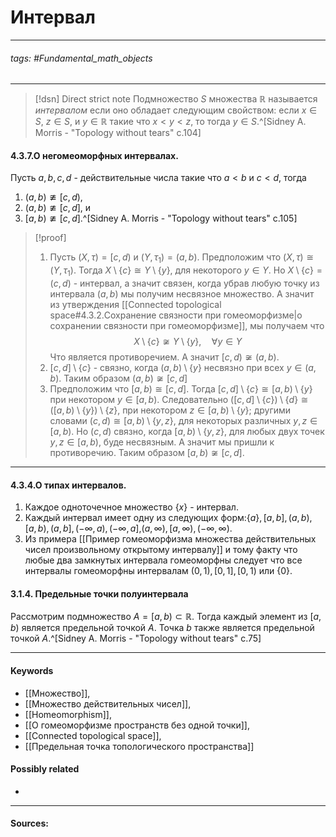 # Интервал
***
###### tags: #Fundamental_math_objects  
***
>[!dsn] Direct strict note
>Подмножество $S$ множества $\mathbb{R}$ называется *интервалом* если оно обладает следующим свойством: если $x\in S$, $z\in S$, и $y\in\mathbb{R}$ такие что $x<y<z$, то тогда $y\in S$.^[Sidney A. Morris - "Topology without tears" c.104]

#### 4.3.7.О негомеоморфных интервалах.
Пусть $a,b,c,d$ - действительные числа такие что $a<b$ и $c<d$, тогда
1. $(a,b)\ncong[c,d)$,
2. $(a,b)\ncong[c,d]$, и
3. $[a,b)\ncong[c,d]$.^[Sidney A. Morris - "Topology without tears" c.105]

>[!proof]
>1. Пусть $(X,\tau)=[c,d)$ и $(Y,\tau_{1})=(a,b)$. Предположим что $(X,\tau)\cong(Y,\tau_{1})$. Тогда $X\setminus\{c\}\cong Y\setminus\{y\}$, для некоторого $y\in Y$. Но $X\setminus\{c\}=(c,d)$ - интервал, а значит связен, когда убрав любую точку из интервала $(a,b)$ мы получим несвязное множество. А значит из утверждения [[Connected topological space#4.3.2.Сохранение связности при гомеоморфизме|о сохранении связности при гомеоморфизме]], мы получаем что $$X\setminus\{c\}\not\cong Y\setminus\{y\},\quad\forall y\in Y$$ Что является противоречием. А значит $[c,d)\not\cong(a,b)$.
>2. $[c,d]\setminus\{c\}$ - связно, когда $(a,b)\setminus\{y\}$ несвязно при всех $y\in(a,b)$. Таким образом $(a,b)\not\cong[c,d]$
>3. Предположим что $[a,b)\cong[c,d]$. Тогда $[c,d]\setminus\{c\}\cong[a,b)\setminus\{y\}$ при некотором $y\in [a,b)$. Следовательно $([c,d]\setminus\{c\})\setminus\{d\}\cong([a,b)\setminus\{y\})\setminus\{z\}$, при некотором $z\in[a,b)\setminus\{y\}$; другими словами $(c,d)\cong[a,b)\setminus\{y,z\}$, для некоторых различных $y,z\in[a,b)$. Но $(c,d)$ связно, когда $[a,b)\setminus\{y,z\}$, для любых двух точек $y,z\in[a,b)$, буде несвязным. А значит мы пришли к противоречию. Таким образом $[a,b)\not\cong[c,d]$.
***
#### 4.3.4.О типах интервалов.
1. Каждое одноточечное множество $\{x\}$ - интервал.
2. Каждый интервал имеет одну из следующих форм:$\{a\},[a,b],(a,b),[a,b),(a,b],(-\infty,a),(-\infty,a]$,$(a,\infty),[a,\infty),(-\infty,\infty)$.
3. Из примера [[Пример гомеоморфизма множества действительных чисел произвольному открытому интервалу]] и тому факту что любые два замкнутых интервала гомеоморфны следует что все интервалы гомеоморфны интервалам $(0,1),[0,1],[0,1)$ или $\{0\}$.

#### 3.1.4. Предельные точки полуинтервала
Рассмотрим подмножество $A=[a,b)\subset\mathbb{R}$. Тогда каждый элемент из $[a,b)$ является предельной точкой $A$. Точка $b$ также является предельной точкой $A$.^[Sidney A. Morris - "Topology without tears" c.75]

***
#### Keywords
- [[Множество]],
- [[Множество действительных чисел]],
- [[Homeomorphism]],
- [[О гомеоморфизме пространств без одной точки]],
- [[Connected topological space]],
- [[Предельная точка топологического пространства]]
#### Possibly related
- 
***
#### Sources: